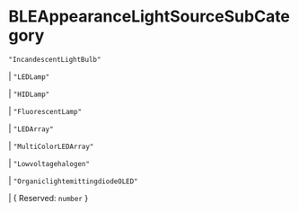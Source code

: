 # **BLEAppearanceLightSourceSubCategory**
`"IncandescentLightBulb"`

|  `"LEDLamp"`

|  `"HIDLamp"`

|  `"FluorescentLamp"`

|  `"LEDArray"`

|  `"MultiColorLEDArray"`

|  `"Lowvoltagehalogen"`

|  `"OrganiclightemittingdiodeOLED"`

|  {
  Reserved: `number`
}
